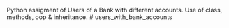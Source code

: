 Python assigment of Users of a Bank with different accounts. Use of class, methods, oop & inheritance. # users_with_bank_accounts
